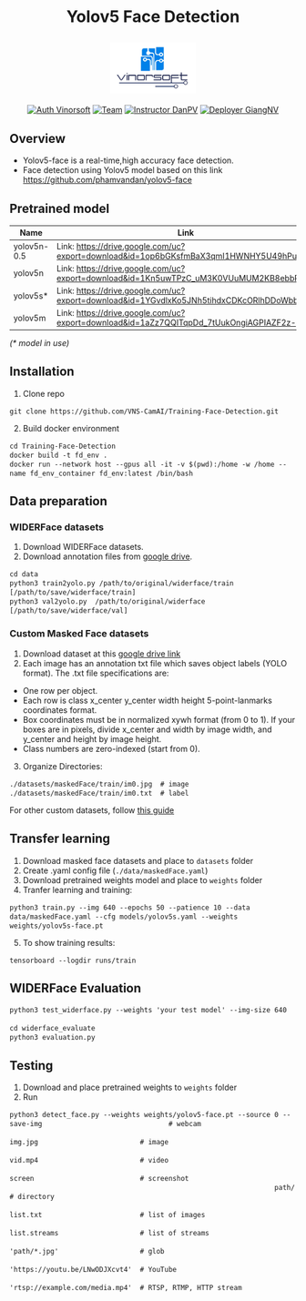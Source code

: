 # <p align="center">Yolov5 Face Detection</p>
<p align="center">
  <img src="docs/vinorsoft_logo.png" width="150">
  <br />
  <br />
  <a href="http://www.vinorsoft.com/"><img alt="Auth Vinorsoft" src="https://img.shields.io/badge/Auth-Vinorsoft-FFD500?style=flat&labelColor=005BBB" /></a>
  <a href="https://github.com/pytorch/fairseq/blob/main/LICENSE"><img alt="Team" src="https://img.shields.io/badge/Team-Camera AI-FFD500?style=flat&labelColor=005BBB" /></a>
  <a href="https://github.com/optimuskonboi"><img alt="Instructor DanPV" src="https://img.shields.io/badge/Instructor-DanPV-FFD500?style=flat&labelColor=005BBB" /></a>
  <a href="https://github.com/giangnv125"><img alt="Deployer GiangNV" src="https://img.shields.io/badge/Deployer-GiangNV-FFD500?style=flat&labelColor=005BBB" /></a>
</p>



## Overview

- Yolov5-face is a real-time,high accuracy face detection.
- Face detection using Yolov5 model based on this link https://github.com/phamvandan/yolov5-face

## Pretrained model

| Name        | Link                                                         |
|-------------| ------------------------------------------------------------ |
| yolov5n-0.5 | Link: https://drive.google.com/uc?export=download&id=1op6bGKsfmBaX3qmI1HWNHY5U49hPuROy |
| yolov5n     | Link: https://drive.google.com/uc?export=download&id=1Kn5uwTPzC_uM3K0VUuMUM2KB8ebbRcXG |
| yolov5s*    | Link: https://drive.google.com/uc?export=download&id=1YGvdlxKo5JNh5tihdxCDKcORlhDDoWbb |
| yolov5m     | Link: https://drive.google.com/uc?export=download&id=1aZz7QQITqpDd_7tUukOngiAGPIAZF2z- |
_(* model in use)_
## Installation
1. Clone repo
```shell
git clone https://github.com/VNS-CamAI/Training-Face-Detection.git
```
2. Build docker environment
```shell
cd Training-Face-Detection
docker build -t fd_env .
docker run --network host --gpus all -it -v $(pwd):/home -w /home --name fd_env_container fd_env:latest /bin/bash
```
## Data preparation
### WIDERFace datasets
1. Download WIDERFace datasets.
2. Download annotation files from [google drive](https://drive.google.com/file/d/1tU_IjyOwGQfGNUvZGwWWM4SwxKp2PUQ8/view?usp=sharing).

```shell
cd data
python3 train2yolo.py /path/to/original/widerface/train [/path/to/save/widerface/train]
python3 val2yolo.py  /path/to/original/widerface [/path/to/save/widerface/val]
```
### Custom Masked Face datasets
1. Download dataset at this [google drive link](https://drive.google.com/drive/folders/1AI6POtUxlreMxOMfq9S8Nky7Y0VIxdhS?usp=sharing)
2. Each image has an annotation txt file which saves object labels (YOLO format). The .txt file specifications are:
- One row per object.
- Each row is class x_center y_center width height 5-point-lanmarks coordinates format.
- Box coordinates must be in normalized xywh format (from 0 to 1). If your boxes are in pixels, divide x_center and width by image width, and y_center and height by image height.
- Class numbers are zero-indexed (start from 0).
3. Organize Directories:
```shell
./datasets/maskedFace/train/im0.jpg  # image
./datasets/maskedFace/train/im0.txt  # label
```

For other custom datasets, follow [this guide](https://docs.ultralytics.com/yolov5/tutorials/train_custom_data/)

## Transfer learning
1. Download masked face datasets and place to `datasets` folder
2. Create .yaml config file (`./data/maskedFace.yaml`)
3. Download pretrained weights model and place to `weights` folder
4. Tranfer learning and training:
```shell
python3 train.py --img 640 --epochs 50 --patience 10 --data data/maskedFace.yaml --cfg models/yolov5s.yaml --weights weights/yolov5s-face.pt
```
5. To show training results:
```shell
tensorboard --logdir runs/train
```

## WIDERFace Evaluation

```shell
python3 test_widerface.py --weights 'your test model' --img-size 640

cd widerface_evaluate
python3 evaluation.py
```

## Testing
1. Download and place pretrained weights to `weights` folder
2. Run
```shell
python3 detect_face.py --weights weights/yolov5-face.pt --source 0 --save-img                               # webcam
                                                                 img.jpg                         # image
                                                                 vid.mp4                         # video
                                                                 screen                          # screenshot
                                                                 path/                           # directory
                                                                 list.txt                        # list of images
                                                                 list.streams                    # list of streams
                                                                 'path/*.jpg'                    # glob
                                                                 'https://youtu.be/LNwODJXcvt4'  # YouTube
                                                                 'rtsp://example.com/media.mp4'  # RTSP, RTMP, HTTP stream
```



